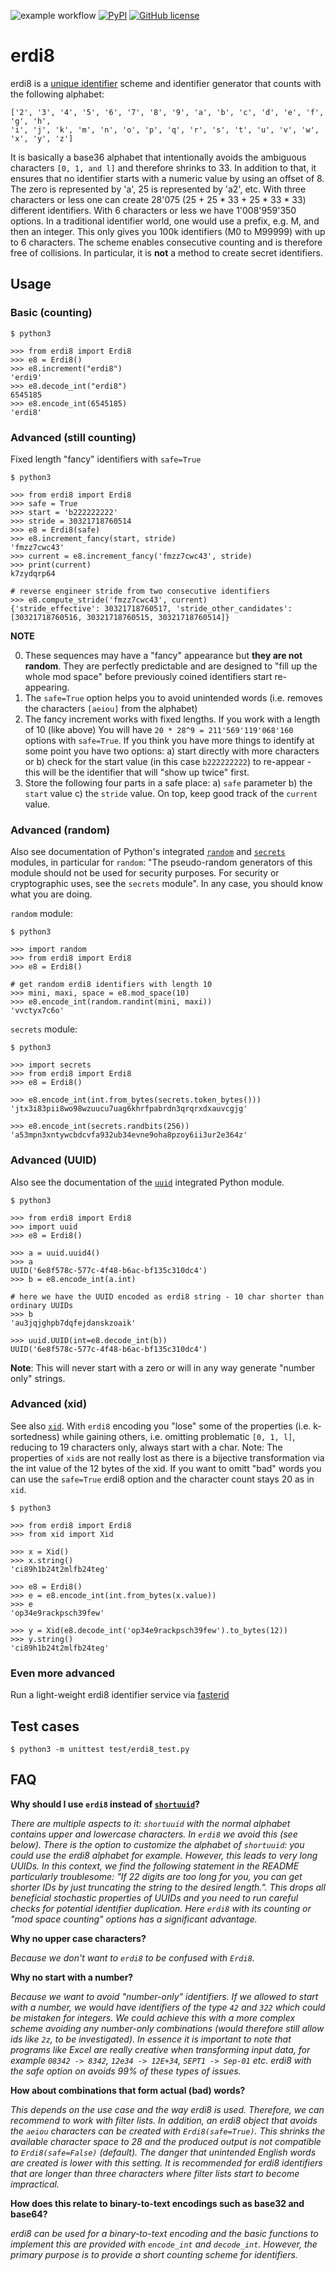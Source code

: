 ![example workflow](https://github.com/athalhammer/erdi8/actions/workflows/unit_tests.yml/badge.svg)
[![PyPI](https://img.shields.io/pypi/v/erdi8)](https://pypi.org/project/erdi8)
[![GitHub license](https://img.shields.io/github/license/athalhammer/erdi8.svg)](https://github.com/athalhammer/erdi8/blob/master/LICENSE)

# erdi8

erdi8 is a [unique identifier](https://www.wikidata.org/wiki/Q6545185) scheme and identifier generator that counts with the following alphabet:

```
['2', '3', '4', '5', '6', '7', '8', '9', 'a', 'b', 'c', 'd', 'e', 'f', 'g', 'h', 
'i', 'j', 'k', 'm', 'n', 'o', 'p', 'q', 'r', 's', 't', 'u', 'v', 'w', 'x', 'y', 'z']
```

It is basically a base36 alphabet that intentionally avoids the ambiguous characters `[0, 1, and l]` and therefore shrinks to 33. In addition to that, it ensures that no identifier starts with a numeric value by using an offset of 8. The zero is represented by 'a', 25 is represented by 'a2', etc. With three characters or less one can create 28'075 (25 + 25 * 33 + 25 * 33 * 33) different identifiers. With 6 characters or less we have 1'008'959'350 options. In a traditional identifier world, one would use a prefix, e.g. M, and then an integer. This only gives you 100k identifiers (M0 to M99999) with up to 6 characters. The scheme enables consecutive counting and is therefore free of collisions. In particular, it is __not__ a method to create secret identifiers.

## Usage


### Basic (counting)
```
$ python3

>>> from erdi8 import Erdi8
>>> e8 = Erdi8()
>>> e8.increment("erdi8")
'erdi9'
>>> e8.decode_int("erdi8")
6545185
>>> e8.encode_int(6545185)
'erdi8'
```

### Advanced (still counting)
Fixed length "fancy" identifiers with `safe=True` 

```
$ python3

>>> from erdi8 import Erdi8
>>> safe = True
>>> start = 'b222222222'
>>> stride = 30321718760514
>>> e8 = Erdi8(safe)
>>> e8.increment_fancy(start, stride)
'fmzz7cwc43'
>>> current = e8.increment_fancy('fmzz7cwc43', stride)
>>> print(current)
k7zydqrp64

# reverse engineer stride from two consecutive identifiers
>>> e8.compute_stride('fmzz7cwc43', current)
{'stride_effective': 30321718760517, 'stride_other_candidates': [30321718760516, 30321718760515, 30321718760514]}
```

**NOTE**

0. These sequences may have a "fancy" appearance but __they are not random__. They are perfectly predictable and are designed to "fill up the whole mod space" before previously coined identifiers start re-appearing.
1. The `safe=True` option helps you to avoid unintended words (i.e. removes the characters `[aeiou]` from the alphabet)
2. The fancy increment works with fixed lengths. If you work with a length of 10 (like above) You will have `20 * 28^9 = 211'569'119'068'160` options with `safe=True`. If you think you have more things to identify at some point you have two options: a) start directly with more characters or b) check for the start value (in this case `b222222222`) to re-appear - this will be the identifier that will "show up twice" first.
3. Store the following four parts in a safe place: a) `safe` parameter b) the `start` value c) the `stride` value. On top, keep good track of the `current` value.


### Advanced (random)
Also see documentation of Python's integrated [`random`](https://docs.python.org/3/library/random.html) and [`secrets`](https://docs.python.org/3/library/secrets.html) modules, in particular for `random`: "The pseudo-random generators of this module should not be used for security purposes. For security or cryptographic uses, see the `secrets` module". In any case, you should know what you are doing.

`random` module:

```
$ python3

>>> import random
>>> from erdi8 import Erdi8
>>> e8 = Erdi8()

# get random erdi8 identifiers with length 10
>>> mini, maxi, space = e8.mod_space(10)
>>> e8.encode_int(random.randint(mini, maxi))
'vvctyx7c6o'
```

`secrets` module:

```
$ python3

>>> import secrets
>>> from erdi8 import Erdi8
>>> e8 = Erdi8()

>>> e8.encode_int(int.from_bytes(secrets.token_bytes()))
'jtx3i83pii8wo98wzuucu7uag6khrfpabrdn3qrqrxdxauvcgjg'

>>> e8.encode_int(secrets.randbits(256))
'a53mpn3xntywcbdcvfa932ub34evne9oha8pzoy6ii3ur2e364z'
```

### Advanced (UUID)
Also see the documentation of the [`uuid`](https://docs.python.org/3/library/uuid.html) integrated Python module.

```
$ python3

>>> from erdi8 import Erdi8
>>> import uuid
>>> e8 = Erdi8()

>>> a = uuid.uuid4()
>>> a
UUID('6e8f578c-577c-4f48-b6ac-bf135c310dc4')
>>> b = e8.encode_int(a.int)

# here we have the UUID encoded as erdi8 string - 10 char shorter than ordinary UUIDs
>>> b
'au3jqjghpb7dqfejdanskzoaik'

>>> uuid.UUID(int=e8.decode_int(b))
UUID('6e8f578c-577c-4f48-b6ac-bf135c310dc4')

```

**Note**: This will never start with a zero or will in any way generate "number only" strings.

### Advanced (xid)
See also [`xid`](https://github.com/rs/xid). With `erdi8` encoding you "lose" some of the properties (i.e. k-sortedness) while gaining others, i.e. omitting problematic `[0, 1, l]`, reducing to 19 characters only, always start with a char. Note: The properties of `xid`s are not really lost as there is a bijective transformation via the int value of the 12 bytes of the xid. If you want to omitt "bad" words you can use the `safe=True` erdi8 option and the character count stays 20 as in `xid`.
```
$ python3

>>> from erdi8 import Erdi8
>>> from xid import Xid

>>> x = Xid()
>>> x.string()
'ci89h1b24t2mlfb24teg'

>>> e8 = Erdi8()
>>> e = e8.encode_int(int.from_bytes(x.value))
>>> e
'op34e9rackpsch39few'

>>> y = Xid(e8.decode_int('op34e9rackpsch39few').to_bytes(12))
>>> y.string()
'ci89h1b24t2mlfb24teg'
```

### Even more advanced
Run a light-weight erdi8 identifier service via [fasterid](https://github.com/athalhammer/fasterid)


## Test cases

```
$ python3 -m unittest test/erdi8_test.py 
```

## FAQ

__Why should I use `erdi8` instead of [`shortuuid`](https://github.com/skorokithakis/shortuuid)?__

_There are multiple aspects to it: `shortuuid` with the normal alphabet contains upper and lowercase characters. In `erdi8` we avoid this (see below). There is the option to customize the alphabet of `shortuuid`: you could use the erdi8 alphabet for example. However, this leads to very long UUIDs. In this context, we find the following statement in the README particularly troublesome: "If 22 digits are too long for you, you can get shorter IDs by just truncating the string to the desired length.". This drops all beneficial stochastic properties of UUIDs and you need to run careful checks for potential identifier duplication. Here `erdi8` with its counting or "mod space counting" options has a significant advantage._

__Why no upper case characters?__

_Because we don't want to `erdi8` to be confused with `Erdi8`._

__Why no start with a number?__

_Because we want to avoid "number-only" identifiers. If we allowed to start with a number, we would have identifiers of the type `42` and `322` which could be mistaken for integers. We could achieve this with a more complex scheme avoiding any number-only combinations (would therefore still allow ids like `2z`, to be investigated). In essence it is important to note that programs like Excel are really creative when transforming input data, for example `08342 -> 8342`, `12e34 -> 12E+34`, `SEPT1 -> Sep-01` etc. erdi8 with the safe option on avoids 99% of these types of issues._

__How about combinations that form actual (bad) words?__

_This depends on the use case and the way erdi8 is used. Therefore, we can recommend to work with filter lists. In addition, an erdi8 object that avoids the `aeiou` characters can be created with `Erdi8(safe=True)`. This shrinks the available character space to 28 and the produced output is not compatible to `Erdi8(safe=False)` (default). The danger that unintended English words are created is lower with this setting.  It is recommended for erdi8 identifiers that are longer than three characters where filter lists start to become impractical._

__How does this relate to binary-to-text encodings such as base32 and base64?__

_erdi8 can be used for a binary-to-text encoding and the basic functions to implement this are provided with `encode_int` and `decode_int`. However, the primary purpose is to provide a short counting scheme for identifiers._
